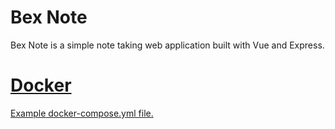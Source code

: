 # Bex  Note
 
Bex Note is a simple note taking web application built with Vue and Express.

# [Docker](https://hub.docker.com/r/bex1111/bex-note)

[Example docker-compose.yml file.](https://github.com/bex1111/bex-note/blob/main/docker-compose.yml)
